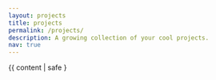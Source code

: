 ```yaml
---
layout: projects
title: projects
permalink: /projects/
description: A growing collection of your cool projects.
nav: true
---
```

{{ content | safe }
